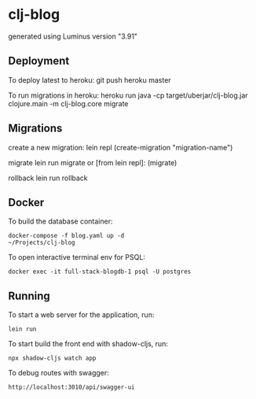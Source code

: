 # clj-blog

generated using Luminus version "3.91"

## Deployment

To deploy latest to heroku:
    git push heroku master

To run migrations in heroku:
    heroku run java -cp target/uberjar/clj-blog.jar clojure.main -m clj-blog.core migrate
    

## Migrations

create a new migration:
    lein repl
    (create-migration "migration-name")

migrate
    lein run migrate
  or [from lein repl]:
    (migrate)

rollback
    lein run rollback


## Docker

To build the database container:

    docker-compose -f blog.yaml up -d                                                                                                                                   ~/Projects/clj-blog

To open interactive terminal env for PSQL:

    docker exec -it full-stack-blogdb-1 psql -U postgres


## Running

To start a web server for the application, run:

    lein run 

To start build the front end with shadow-cljs, run:

    npx shadow-cljs watch app

To debug routes with swagger:

    http://localhost:3010/api/swagger-ui

